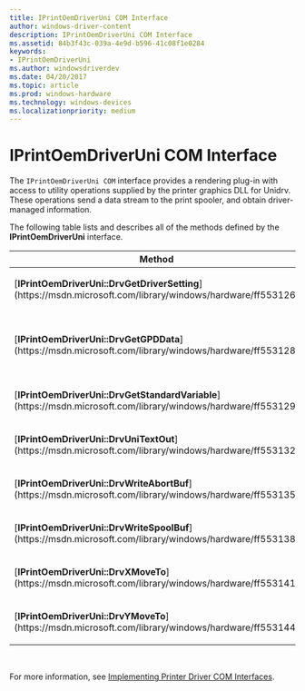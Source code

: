 ```yaml
---
title: IPrintOemDriverUni COM Interface
author: windows-driver-content
description: IPrintOemDriverUni COM Interface
ms.assetid: 84b3f43c-039a-4e9d-b596-41c08f1e0284
keywords:
- IPrintOemDriverUni
ms.author: windowsdriverdev
ms.date: 04/20/2017
ms.topic: article
ms.prod: windows-hardware
ms.technology: windows-devices
ms.localizationpriority: medium
---
```


# IPrintOemDriverUni COM Interface





The `IPrintOemDriverUni COM` interface provides a rendering plug-in with access to utility operations supplied by the printer graphics DLL for Unidrv. These operations send a data stream to the print spooler, and obtain driver-managed information.

The following table lists and describes all of the methods defined by the **IPrintOemDriverUni** interface.

<table>
<colgroup>
<col width="50%" />
<col width="50%" />
</colgroup>
<thead>
<tr class="header">
<th>Method</th>
<th>Description</th>
</tr>
</thead>
<tbody>
<tr class="odd">
<td><p>[<strong>IPrintOemDriverUni::DrvGetDriverSetting</strong>](https://msdn.microsoft.com/library/windows/hardware/ff553126)</p></td>
<td><p>Returns the current status of printer features and other internal information.</p></td>
</tr>
<tr class="even">
<td><p>[<strong>IPrintOemDriverUni::DrvGetGPDData</strong>](https://msdn.microsoft.com/library/windows/hardware/ff553128)</p></td>
<td><p>Enables rendering plug-ins to obtain data defined in a printer's [<em>generic printer description (GPD)</em>](https://msdn.microsoft.com/library/windows/hardware/ff556283#wdkgloss-generic-printer-description--gpd-) file.</p></td>
</tr>
<tr class="odd">
<td><p>[<strong>IPrintOemDriverUni::DrvGetStandardVariable</strong>](https://msdn.microsoft.com/library/windows/hardware/ff553129)</p></td>
<td><p>Enables rendering plug-ins to obtain the current value of Unidrv's [standard variables](standard-variables.md).</p></td>
</tr>
<tr class="even">
<td><p>[<strong>IPrintOemDriverUni::DrvUniTextOut</strong>](https://msdn.microsoft.com/library/windows/hardware/ff553132)</p></td>
<td><p>Enables a rendering plug-in using a device-managed drawing surface to easily output text strings.</p></td>
</tr>
<tr class="odd">
<td><p>[<strong>IPrintOemDriverUni::DrvWriteAbortBuf</strong>](https://msdn.microsoft.com/library/windows/hardware/ff553135)</p></td>
<td><p>Enables a rendering plug-in to reset a printer after a user has terminated a print job.</p></td>
</tr>
<tr class="even">
<td><p>[<strong>IPrintOemDriverUni::DrvWriteSpoolBuf</strong>](https://msdn.microsoft.com/library/windows/hardware/ff553138)</p></td>
<td><p>Sends printer data to the spooler.</p></td>
</tr>
<tr class="odd">
<td><p>[<strong>IPrintOemDriverUni::DrvXMoveTo</strong>](https://msdn.microsoft.com/library/windows/hardware/ff553141)</p></td>
<td><p>Notifies Unidrv of cursor x-position changes.</p></td>
</tr>
<tr class="even">
<td><p>[<strong>IPrintOemDriverUni::DrvYMoveTo</strong>](https://msdn.microsoft.com/library/windows/hardware/ff553144)</p></td>
<td><p>Notifies Unidrv of cursor y-position changes.</p></td>
</tr>
</tbody>
</table>

 

For more information, see [Implementing Printer Driver COM Interfaces](implementing-printer-driver-com-interfaces.md).

 

 




